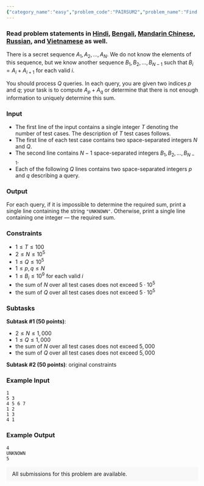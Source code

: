 ```yaml
---
{"category_name":"easy","problem_code":"PAIRSUM2","problem_name":"Find the Sum","problemComponents":{"constraints":"","constraintsState":false,"subtasks":"","subtasksState":false,"inputFormat":"","inputFormatState":false,"outputFormat":"","outputFormatState":false,"sampleTestCases":{"0":{"id":1,"input":"1\n5 3\n4 5 6 7\n1 2\n1 3\n4 1","output":"4\nUNKNOWN\n5","explanation":"","isDeleted":false}}},"video_editorial_url":"","languages_supported":{"0":"CPP14","1":"C","2":"JAVA","3":"PYTH 3.6","4":"PYTH","5":"PYP3","6":"CS2","7":"ADA","8":"PYPY","9":"TEXT","10":"PAS fpc","11":"NODEJS","12":"RUBY","13":"PHP","14":"GO","15":"HASK","16":"TCL","17":"PERL","18":"SCALA","19":"LUA","20":"kotlin","21":"BASH","22":"JS","23":"LISP sbcl","24":"rust","25":"PAS gpc","26":"BF","27":"CLOJ","28":"R","29":"D","30":"CAML","31":"FORT","32":"ASM","33":"swift","34":"FS","35":"WSPC","36":"LISP clisp","37":"SQL","38":"SCM guile","39":"PERL6","40":"ERL","41":"CLPS","42":"ICK","43":"NICE","44":"PRLG","45":"ICON","46":"COB","47":"SCM chicken","48":"PIKE","49":"SCM qobi","50":"ST","51":"NEM"},"max_timelimit":1,"source_sizelimit":50000,"problem_author":"kingofnumbers","problem_tester":null,"date_added":"27-09-2019","tags":{"0":"deadwing97","1":"kingofnumbers","2":"ltime76"},"problem_difficulty_level":"Easy","best_tag":"","editorial_url":"https://discuss.codechef.com/problems/PAIRSUM2","time":{"view_start_date":1569690002,"submit_start_date":1569690002,"visible_start_date":1569690002,"end_date":1735669800},"is_direct_submittable":false,"problemDiscussURL":"https://discuss.codechef.com/search?q=PAIRSUM2","is_proctored":false,"visitedContests":{},"layout":"problem"}
---
```

### Read problem statements in [Hindi](https://www.codechef.com/download/translated/LTIME76/hindi/PAIRSUM2.pdf), [Bengali](https://www.codechef.com/download/translated/LTIME76/bengali/PAIRSUM2.pdf), [Mandarin Chinese](https://www.codechef.com/download/translated/LTIME76/mandarin/PAIRSUM2.pdf), [Russian](https://www.codechef.com/download/translated/LTIME76/russian/PAIRSUM2.pdf), and [Vietnamese](https://www.codechef.com/download/translated/LTIME76/vietnamese/PAIRSUM2.pdf) as well.

There is a secret sequence $A_1, A_2, \ldots, A_N$. We do not know the elements of this sequence, but we know another sequence $B_1, B_2, \ldots, B_{N-1}$ such that $B_i = A_i + A_{i+1}$ for each valid $i$.

You should process $Q$ queries. In each query, you are given two indices $p$ and $q$; your task is to compute $A_p + A_q$ or determine that there is not enough information to uniquely determine this sum.

### Input
- The first line of the input contains a single integer $T$ denoting the number of test cases. The description of $T$ test cases follows.
- The first line of each test case contains two space-separated integers $N$ and $Q$.
- The second line contains $N-1$ space-separated integers $B_1, B_2, \ldots, B_{N-1}$.
- Each of the following $Q$ lines contains two space-separated integers $p$ and $q$ describing a query.

### Output
For each query, if it is impossible to determine the required sum, print a single line containing the string `"UNKNOWN"`. Otherwise, print a single line containing one integer — the required sum.

### Constraints
- $1 \le T \le 100$
- $2 \le N \le 10^5$
- $1 \le Q \le 10^5$
- $1 \le p, q \le N$
- $1 \le B_i \le 10^9$ for each valid $i$
- the sum of $N$ over all test cases does not exceed $5 \cdot 10^5$
- the sum of $Q$ over all test cases does not exceed $5 \cdot 10^5$

### Subtasks
**Subtask #1 (50 points)**:
- $2 \le N \le 1,000$
- $1 \le Q \le 1,000$
- the sum of $N$ over all test cases does not exceed $5,000$
- the sum of $Q$ over all test cases does not exceed $5,000$

**Subtask #2 (50 points)**: original constraints

### Example Input
```
1
5 3
4 5 6 7
1 2
1 3
4 1
```

### Example Output
```
4
UNKNOWN
5
```

<aside style='background: #f8f8f8;padding: 10px 15px;'><div>All submissions for this problem are available.</div></aside>